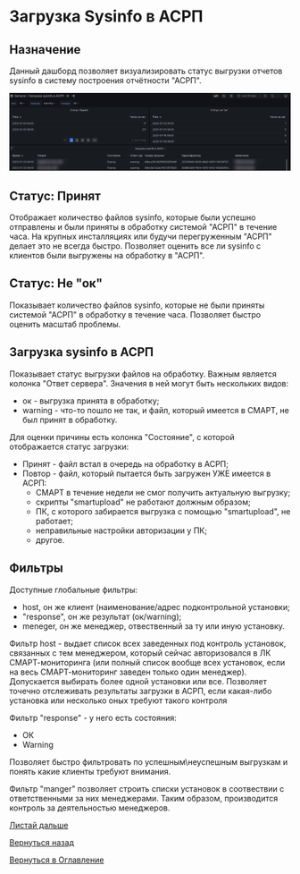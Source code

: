 # Загрузка Sysinfo в АСРП

## Назначение

Данный дашборд позволяет визуализировать статус выгрузки отчетов sysinfo в систему построения отчётности "АСРП". 

![Типовая выгрузка данных](img/kodeks-upload-asrp/asrp-upload.png "Выгрузка данных с ошибками")

## Статус: Принят

Отображает количество файлов sysinfo, которые были успешно отправлены и были приняты в обработку системой "АСРП" в течение часа. На крупных инсталляциях или будучи
перегруженным "АСРП" делает это не всегда быстро. Позволяет оценить все ли sysinfo с клиентов были выгружены на обработку в "АСРП".

## Cтатус: Не "ок"

Показывает количество файлов sysinfo, которые не были приняты системой "АСРП" в обработку в течение часа. Позволяет быстро оценить масштаб проблемы.

## Загрузка sysinfo в АСРП

Показывает статус выгрузки файлов на обработку. Важным является колонка "Ответ сервера". Значения в ней могут быть нескольких видов:

- ок - выгрузка принята в обработку;
- warning - что-то пошло не так, и файл, который имеется в СМАРТ, не был принят в обработку.

Для оценки причины есть колонка "Состояние", с которой отображается статус загрузки:

- Принят - файл встал в очередь на обработку в АСРП;
- Повтор - файл, который пытается быть загружен УЖЕ имеется в АСРП:
  -  СМАРТ в течение недели не смог получить актуальную выгрузку;
  -  скрипты "smartupload" не работают должным образом;
  -  ПК, с которого забирается выгрузка с помощью "smartupload", не работает;
  -  неправильные настройки авторизации у ПК;
  -  другое.

## Фильтры

Доступные глобальные фильтры:
- host, он же клиент (наименование/адрес подконтрольной установки;
- "response", он же результат (ок/warning);
- meneger, он же менеджер, отвественный за ту или иную установку.

Фильтр host - выдает список всех заведенных под контроль установок, связанных с тем менеджером, который сейчас 
авторизовался в ЛК СМАРТ-мониторинга (или полный список вообще всех установок, если на весь СМАРТ-мониторинг заведен только один менеджер).
Допускается выбирать более одной установки или все.
Позволяет точечно отслеживать результаты загрузки в АСРП, если какая-либо установка или несколько оных требуют такого контроля

Фильтр "response" - у него есть состояния:
- ОК
- Warning

Позволяет быстро фильтровать по успешным\неуспешным выгрузкам и понять какие клиенты требуют внимания.

Фильтр "manger" позволяет строить списки установок в соотвествии с ответственными за них менеджерами.
Таким образом, производится контроль за деятельностью менеджеров.


[Листай дальше](068-user-cards.md)

[Вернуться назад](060-dashboards.md)

[Вернуться в Оглавление](Readme.md)